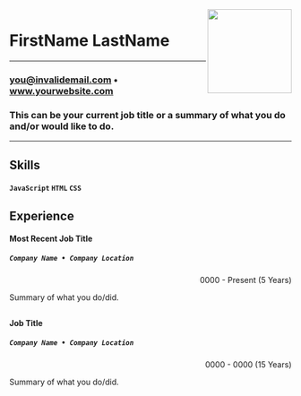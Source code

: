 <!--- Replace the url below with a url pointing you your photo -->
<img src="https://avataaars.io/?avatarStyle=Circle&topType=LongHairStraight&accessoriesType=Blank&hairColor=BrownDark&facialHairType=Blank&clotheType=BlazerShirt&eyeType=Default&eyebrowType=Default&mouthType=Default&skinColor=Light" style="width:150px;" align="right" />

<!--- Name -->
# FirstName LastName
---
<!--- Contact information - likely not a phone number - this will be public on the web -->
### you@invalidemail.com • www.yourwebsite.com
<!--- Introduction / Summary -->
### This can be your current job title or a summary of what you do and/or would like to do.
---
<!--- Skills -->
## Skills
#### `JavaScript` `HTML` `CSS`
<!--- Work Experience -->
## Experience
#### Most Recent Job Title
##### `Company Name • Company Location`

<div align="right"> 
0000 - Present (5 Years)
</div>

Summary of what you do/did.
##

#### Job Title
##### `Company Name • Company Location`

<div align="right"> 
0000 - 0000 (15 Years)
</div>

Summary of what you do/did.
##
